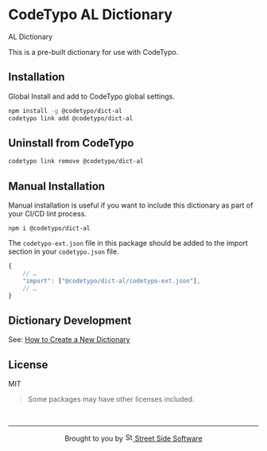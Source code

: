 # CodeTypo AL Dictionary

AL Dictionary

This is a pre-built dictionary for use with CodeTypo.

## Installation

Global Install and add to CodeTypo global settings.

```sh
npm install -g @codetypo/dict-al
codetypo link add @codetypo/dict-al
```

## Uninstall from CodeTypo

```sh
codetypo link remove @codetypo/dict-al
```

## Manual Installation

Manual installation is useful if you want to include this dictionary as part of your CI/CD lint process.

```npm
npm i @codetypo/dict-al
```

The `codetypo-ext.json` file in this package should be added to the import section in your `codetypo.json` file.

```javascript
{
    // …
    "import": ["@codetypo/dict-al/codetypo-ext.json"],
    // …
}
```

## Dictionary Development

See: [How to Create a New Dictionary](https://github.com/khulnasoft/codetypo#how-to-create-a-new-dictionary)

## License

MIT

> Some packages may have other licenses included.

<!--- @@inject: ../../static/footer.md --->

<br/>

---

<p align="center">
Brought to you by <a href="https://khulnasofttle="Street Side Software">
<img width="16" alt="Street Side Software Logo" src="https://i.imgur.com/CyduuVY.png" /> Street Side Software
</a>
</p>

<!--- @@inject-end: ../../static/footer.md --->
